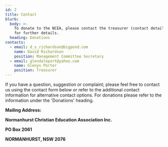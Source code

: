 ```yaml
---
id: 2
title: Contact
blurb:
  body: >-
    To donate to the NCEA, please contact the treasurer (contact details above)
    for further details.
  heading: Donations
contacts:
  - email: d_s_richardson@bigpond.com
    name: David Richardson
    position: Management Committee Secretary
  - email: glendaleport@yahoo.com
    name: Glenys Porter
    position: Treasurer
---
```

If you have a question, suggestion or complaint; please feel free to contact us using the contact form below or refer to the additional contact information for alternative contact options. For donations please refer to the information under the 'Donations' heading.

**Mailing Address:** 

**Normanhurst Christian Education Association Inc.**

**PO Box 2061**

**NORMANHURST, NSW 2076**

